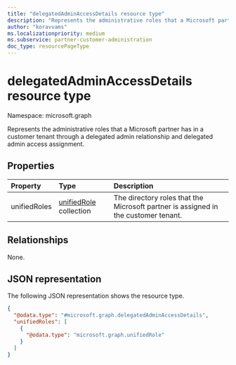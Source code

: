 ```yaml
---
title: "delegatedAdminAccessDetails resource type"
description: "Represents the administrative roles that a Microsoft partner has in a customer tenant through a delegated admin relationship and delegated admin access assignment."
author: "koravvams"
ms.localizationpriority: medium
ms.subservice: partner-customer-administration
doc_type: resourcePageType
---
```


# delegatedAdminAccessDetails resource type

Namespace: microsoft.graph

Represents the administrative roles that a Microsoft partner has in a customer tenant through a delegated admin relationship and delegated admin access assignment.

## Properties
|Property|Type|Description|
|:---|:---|:---|
|unifiedRoles|[unifiedRole](../resources/unifiedrole.md) collection|The directory roles that the Microsoft partner is assigned in the customer tenant.|

## Relationships
None.

## JSON representation
The following JSON representation shows the resource type.
<!-- {
  "blockType": "resource",
  "@odata.type": "microsoft.graph.delegatedAdminAccessDetails"
}
-->
``` json
{
  "@odata.type": "#microsoft.graph.delegatedAdminAccessDetails",
  "unifiedRoles": [
    {
      "@odata.type": "microsoft.graph.unifiedRole"
    }
  ]
}
```

